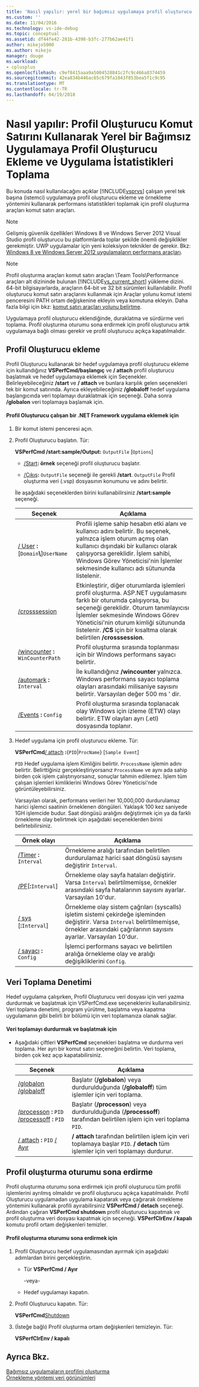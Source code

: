 ```yaml
---
title: 'Nasıl yapılır: yerel bir bağımsız uygulamaya profil oluşturucu ekleme ve komut satırını kullanarak uygulama istatistikleri toplama | Microsoft Docs'
ms.custom: ''
ms.date: 11/04/2016
ms.technology: vs-ide-debug
ms.topic: conceptual
ms.assetid: df44fe42-281b-4398-b3fc-277b62ae41f1
author: mikejo5000
ms.author: mikejo
manager: douge
ms.workload:
- cplusplus
ms.openlocfilehash: c9ef8415aaa9a5004528841c2fc9c466a8374459
ms.sourcegitcommit: 42ea834b446ac65c679fa1043f853bea5f1c9c95
ms.translationtype: MT
ms.contentlocale: tr-TR
ms.lasthandoff: 04/19/2018
---
```

# <a name="how-to-attach-the-profiler-to-a-native-stand-alone-application-and-collect-application-statistics-by-using-the-command-line"></a>Nasıl yapılır: Profil Oluşturucu Komut Satırını Kullanarak Yerel bir Bağımsız Uygulamaya Profil Oluşturucu Ekleme ve Uygulama İstatistikleri Toplama
Bu konuda nasıl kullanılacağını açıklar [!INCLUDE[vsprvs](../code-quality/includes/vsprvs_md.md)] çalışan yerel tek başına (istemci) uygulamaya profil oluşturucu ekleme ve örnekleme yöntemini kullanarak performans istatistikleri toplamak için profil oluşturma araçları komut satırı araçları.  
  
> [!NOTE]
>  Gelişmiş güvenlik özellikleri Windows 8 ve Windows Server 2012 Visual Studio profil oluşturucu bu platformlarda toplar şekilde önemli değişiklikler gerekmiştir. UWP uygulamalar için yeni koleksiyon teknikler de gerekir. Bkz: [Windows 8 ve Windows Server 2012 uygulamaların performans araçları](../profiling/performance-tools-on-windows-8-and-windows-server-2012-applications.md).  
  
> [!NOTE]
>  Profil oluşturma araçları komut satırı araçları \Team Tools\Performance araçları alt dizininde bulunan [!INCLUDE[vs_current_short](../code-quality/includes/vs_current_short_md.md)] yükleme dizini. 64-bit bilgisayarlarda, araçların 64-bit ve 32 bit sürümleri kullanılabilir. Profil oluşturucu komut satırı araçlarını kullanmak için Araçlar yolunu komut istemi penceresini PATH ortam değişkenine ekleyin veya komutuna ekleyin. Daha fazla bilgi için bkz: [komut satırı araçları yolunu belirtme](../profiling/specifying-the-path-to-profiling-tools-command-line-tools.md).  
  
 Uygulamaya profil oluşturucu eklendiğinde, duraklatma ve sürdürme veri toplama. Profil oluşturma oturumu sona erdirmek için profil oluşturucu artık uygulamaya bağlı olması gerekir ve profil oluşturucu açıkça kapatılmalıdır.  
  
## <a name="attach-the-profiler"></a>Profil Oluşturucu ekleme  
 Profil Oluşturucu kullanarak bir hedef uygulamaya profil oluşturucu ekleme için kullandığınız **VSPerfCmd/başlangıç** ve **/ attach** profil oluşturucu başlatmak ve hedef uygulamaya eklemek için Seçenekler. Belirleyebileceğiniz **/start** ve **/ attach** ve bunlara karşılık gelen seçenekleri tek bir komut satırında. Ayrıca ekleyebileceğiniz **/globaloff** hedef uygulama başlangıcında veri toplamayı duraklatmak için seçeneği. Daha sonra **/globalon** veri toplamaya başlamak için.  
  
#### <a name="to-attach-the-profiler-to-a-running-net-framework-application"></a>Profil Oluşturucu çalışan bir .NET Framework uygulama eklemek için  
  
1.  Bir komut istemi penceresi açın.  
  
2.  Profil Oluşturucu başlatın. Tür:  
  
     **VSPerfCmd /start:sample/Output:** `OutputFile` [`Options`]  
  
    -   [/Start](../profiling/start.md)**: örnek** seçeneği profil oluşturucu başlatır.  
  
    -   [/Çıkış](../profiling/output.md)**:** `OutputFile` seçeneği ile gerekli **/start**. `OutputFile` Profil oluşturma veri (.vsp) dosyasının konumunu ve adını belirtir.  
  
     İle aşağıdaki seçeneklerden birini kullanabilirsiniz **/start:sample** seçeneği.  
  
    |Seçenek|Açıklama|  
    |------------|-----------------|  
    |[/ User](../profiling/user-vsperfcmd.md) **:**[`Domain`**\\**]`UserName`|Profili işleme sahip hesabın etki alanı ve kullanıcı adını belirtir. Bu seçenek, yalnızca işlem oturum açmış olan kullanıcı dışındaki bir kullanıcı olarak çalışıyorsa gereklidir. İşlem sahibi, Windows Görev Yöneticisi'nin İşlemler sekmesinde kullanıcı adı sütununda listelenir.|  
    |[/crosssession](../profiling/crosssession.md)|Etkinleştirir, diğer oturumlarda işlemleri profil oluşturma. ASP.NET uygulamasını farklı bir oturumda çalışıyorsa, bu seçeneği gereklidir. Oturum tanımlayıcısı İşlemler sekmesinde Windows Görev Yöneticisi'nin oturum kimliği sütununda listelenir. **/CS** için bir kısaltma olarak belirtilen **/crosssession**.|  
    |[/wincounter](../profiling/wincounter.md) **:** `WinCounterPath`|Profil oluşturma sırasında toplanması için bir Windows performans sayacı belirtir.|  
    |[/automark](../profiling/automark.md) **:** `Interval`|İle kullandığınız **/wincounter** yalnızca. Windows performans sayacı toplama olayları arasındaki milisaniye sayısını belirtir. Varsayılan değer 500 ms ' dir.|  
    |[/Events](../profiling/events-vsperfcmd.md) **:** `Config`|Profil oluşturma sırasında toplanacak olay Windows için izleme (ETW) olayı belirtir. ETW olayları ayrı (.etl) dosyasında toplanır.|  
  
3.  Hedef uygulama için profil oluşturucu ekleme. Tür:  
  
     **VSPerfCmd**[/ attach](../profiling/attach.md) **:**{`PID`&#124;`ProcName`} [`Sample Event`]    
  
     `PID` Hedef uygulama işlem Kimliğini belirtir. `ProcessName` işlemin adını belirtir. Belirttiğiniz gerçekleştiriyorsanız `ProcessName` ve aynı ada sahip birden çok işlem çalıştırıyorsanız, sonuçlar tahmin edilemez. İşlem tüm çalışan işlemleri kimliklerini Windows Görev Yöneticisi'nde görüntüleyebilirsiniz.  
  
     Varsayılan olarak, performans verileri her 10,000,000 durdurulamaz harici işlemci saatinin örneklenen döngüleri. Yaklaşık 100 kez saniyede 1GH işlemcide budur. Saat döngüsü aralığını değiştirmek için ya da farklı örnekleme olay belirtmek için aşağıdaki seçeneklerden birini belirtebilirsiniz.  
  
    |Örnek olayı|Açıklama|  
    |------------------|-----------------|  
    |[/Timer](../profiling/timer.md) **:** `Interval`|Örnekleme aralığı tarafından belirtilen durdurulamaz harici saat döngüsü sayısını değiştirir `Interval`.|  
    |[/PF](../profiling/pf.md)[**:**`Interval`]|Örnekleme olay sayfa hataları değiştirir. Varsa `Interval` belirtilmemişse, örnekler arasındaki sayfa hatalarının sayısını ayarlar. Varsayılan 10'dur.|  
    |[/ sys](../profiling/sys-vsperfcmd.md) [**:**`Interval`]|Örnekleme olay sistem çağrıları (syscalls) işletim sistemi çekirdeğe işleminden değiştirir. Varsa `Interval` belirtilmemişse, örnekler arasındaki çağrılarının sayısını ayarlar. Varsayılan 10'dur.|  
    |[/ sayacı](../profiling/counter.md) **:** `Config`|İşlemci performans sayacı ve belirtilen aralığa örnekleme olay ve aralığı değişikliklerini `Config`.|  
  
## <a name="controlling-data-collection"></a>Veri Toplama Denetimi  
 Hedef uygulama çalışırken, Profil Oluşturucu veri dosyası için veri yazma durdurmak ve başlatmak için VSPerfCmd.exe seçeneklerini kullanabilirsiniz. Veri toplama denetimi, program yürütme, başlatma veya kapatma uygulamanın gibi belirli bir bölümü için veri toplamanıza olanak sağlar.  
  
#### <a name="to-start-and-stop-data-collection"></a>Veri toplamayı durdurmak ve başlatmak için  
  
-   Aşağıdaki çiftleri **VSPerfCmd** seçenekleri başlatma ve durdurma veri toplama. Her ayrı bir komut satırı seçeneğini belirtin. Veri toplama, birden çok kez açıp kapatabilirsiniz.  
  
    |Seçenek|Açıklama|  
    |------------|-----------------|  
    |[/globalon /globaloff](../profiling/globalon-and-globaloff.md)|Başlatır (**/globalon**) veya durdurulduğunda (**/globaloff**) tüm işlemler için veri toplama.|  
    |[/processon](../profiling/processon-and-processoff.md) **:** `PID` [/processoff](../profiling/processon-and-processoff.md) **:** `PID`|Başlatır (**/processon**) veya durdurulduğunda (**/processoff**) tarafından belirtilen işlem için veri toplama `PID`.|  
    |[/ attach](../profiling/attach.md) **:** `PID` [/ Ayır](../profiling/detach.md)|**/ attach** tarafından belirtilen işlem için veri toplamaya başlar `PID`. **/ detach** tüm işlemler için veri toplamayı durdurur.|  
  
## <a name="ending-the-profiling-session"></a>Profil oluşturma oturumu sona erdirme  
 Profil oluşturma oturumu sona erdirmek için profil oluşturucu tüm profili işlemlerini ayrılmış olmalıdır ve profil oluşturucu açıkça kapatılmalıdır. Profil Oluşturucu uygulamadan uygulama kapatarak veya çağırarak örnekleme yöntemini kullanarak profili ayırabilirsiniz **VSPerfCmd / detach** seçeneği. Ardından çağıran **VSPerfCmd shutdown** profil oluşturucu kapatmak ve profil oluşturma veri dosyası kapatmak için seçeneği. **VSPerfClrEnv / kapalı** komutu profil ortam değişkenleri temizler.  
  
#### <a name="to-end-a-profiling-session"></a>Profil oluşturma oturumu sona erdirmek için  
  
1.  Profil Oluşturucu hedef uygulamasından ayırmak için aşağıdaki adımlardan birini gerçekleştirin.  
  
    -   Tür **VSPerfCmd / Ayır**  
  
         -veya-  
  
    -   Hedef uygulamayı kapatın.  
  
2.  Profil Oluşturucu kapatın. Tür:  
  
     **VSPerfCmd**[Shutdown](../profiling/shutdown.md)  
  
3.  (İsteğe bağlı) Profil oluşturma ortam değişkenleri temizleyin. Tür:  
  
     **VSPerfClrEnv / kapalı**  
  
## <a name="see-also"></a>Ayrıca Bkz.  
 [Bağımsız uygulamaların profilini oluşturma](../profiling/command-line-profiling-of-stand-alone-applications.md)   
 [Örnekleme yöntemi veri görünümleri](../profiling/profiler-sampling-method-data-views.md)